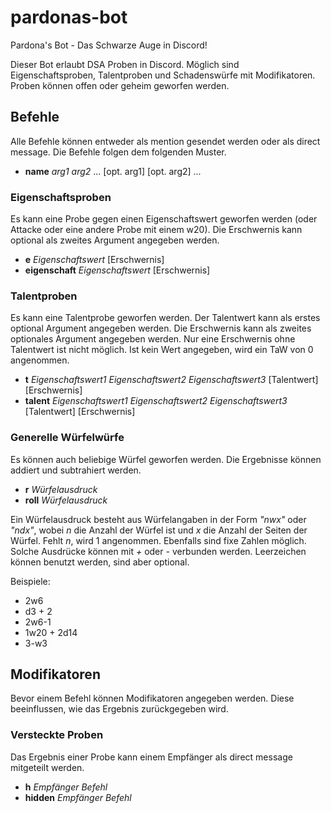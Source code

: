 # pardonas-bot
Pardona's Bot - Das Schwarze Auge in Discord!

Dieser Bot erlaubt DSA Proben in Discord. Möglich sind Eigenschaftsproben, Talentproben und Schadenswürfe mit Modifikatoren. Proben können offen oder geheim geworfen werden.


## Befehle
Alle Befehle können entweder als mention gesendet werden oder als direct message. Die Befehle folgen dem folgenden Muster.

 - **name** _arg1_ _arg2_ ... \[opt. arg1\] \[opt. arg2\] ...

### Eigenschaftsproben
Es kann eine Probe gegen einen Eigenschaftswert geworfen werden (oder Attacke oder eine andere Probe mit einem w20). Die Erschwernis kann optional als zweites Argument angegeben werden.

 - **e** _Eigenschaftswert_ \[Erschwernis\]
 - **eigenschaft** _Eigenschaftswert_ \[Erschwernis\]

### Talentproben
Es kann eine Talentprobe geworfen werden. Der Talentwert kann als erstes optional Argument angegeben werden. Die Erschwernis kann als zweites optionales Argument angegeben werden. Nur eine Erschwernis ohne Talentwert ist nicht möglich. Ist kein Wert angegeben, wird ein TaW von 0 angenommen.

 - **t** _Eigenschaftswert1_ _Eigenschaftswert2_ _Eigenschaftswert3_ \[Talentwert\] \[Erschwernis\]
 - **talent** _Eigenschaftswert1_ _Eigenschaftswert2_ _Eigenschaftswert3_ \[Talentwert\] \[Erschwernis\]

### Generelle Würfelwürfe
Es können auch beliebige Würfel geworfen werden. Die Ergebnisse können addiert und subtrahiert werden.

 - **r** _Würfelausdruck_
 - **roll** _Würfelausdruck_

Ein Würfelausdruck besteht aus Würfelangaben in der Form _"nwx"_ oder _"ndx"_, wobei _n_ die Anzahl der Würfel ist und _x_ die Anzahl der Seiten der Würfel. Fehlt _n_, wird 1 angenommen. Ebenfalls sind fixe Zahlen möglich. Solche Ausdrücke können mit _+_ oder _-_ verbunden werden. Leerzeichen können benutzt werden, sind aber optional.

Beispiele:
 - 2w6
 - d3 + 2
 - 2w6-1
 - 1w20 + 2d14
 - 3-w3

## Modifikatoren
Bevor einem Befehl können Modifikatoren angegeben werden. Diese beeinflussen, wie das Ergebnis zurückgegeben wird.

### Versteckte Proben
Das Ergebnis einer Probe kann einem Empfänger als direct message mitgeteilt werden.

 - **h** _Empfänger_ _Befehl_
 - **hidden** _Empfänger_ _Befehl_
